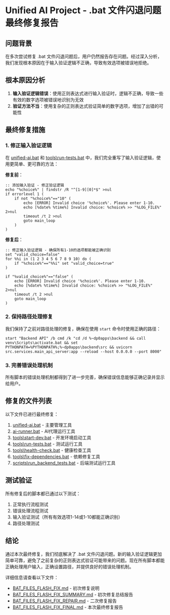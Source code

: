 # Unified AI Project - .bat 文件闪退问题最终修复报告

## 问题背景

在多次尝试修复 .bat 文件闪退问题后，用户仍然报告存在问题。经过深入分析，我们发现根本原因在于输入验证逻辑不正确，导致有效选项被错误地拒绝。

## 根本原因分析

1. **输入验证逻辑错误**：使用正则表达式进行输入验证时，逻辑不正确，导致一些有效的数字选项被错误地识别为无效
2. **验证方法不当**：使用复杂的正则表达式验证简单的数字选项，增加了出错的可能性

## 最终修复措施

### 1. 修正输入验证逻辑

在 [unified-ai.bat](file:///d:\Projects\Unified-AI-Project\unified-ai.bat) 和 [tools\run-tests.bat](file:///d:\Projects\Unified-AI-Project\tools\run-tests.bat) 中，我们完全重写了输入验证逻辑，使用更简单、更可靠的方法：

**修复前**：
```batch
:: 添加输入验证 - 修正验证逻辑
echo "%choice%" | findstr /R "^[1-9][0]*$" >nul
if errorlevel 1 (
    if not "%choice%"=="10" (
        echo [ERROR] Invalid choice '%choice%'. Please enter 1-10.
        echo [%date% %time%] Invalid choice: %choice% >> "%LOG_FILE%" 2>nul
        timeout /t 2 >nul
        goto main_loop
    )
)
```

**修复后**：
```batch
:: 修正输入验证逻辑 - 确保所有1-10的选项都能被正确识别
set "valid_choice=false"
for %%i in (1 2 3 4 5 6 7 8 9 10) do (
    if "%choice%"=="%%i" set "valid_choice=true"
)

if "%valid_choice%"=="false" (
    echo [ERROR] Invalid choice '%choice%'. Please enter 1-10.
    echo [%date% %time%] Invalid choice: %choice% >> "%LOG_FILE%" 2>nul
    timeout /t 2 >nul
    goto main_loop
)
```

### 2. 保持路径处理修复

我们保持了之前对路径处理的修复，确保在使用 `start` 命令时使用正确的路径：

```batch
start "Backend API" /b cmd /k "cd /d %~dp0apps\backend && call venv\Scripts\activate.bat && set PYTHONPATH=%PYTHONPATH%;%~dp0apps\backend\src && uvicorn src.services.main_api_server:app --reload --host 0.0.0.0 --port 8000"
```

### 3. 完善错误处理机制

所有脚本的错误处理机制都得到了进一步完善，确保错误信息能够正确记录并显示给用户。

## 修复的文件列表

以下文件已进行最终修复：

1. [unified-ai.bat](file:///d:\Projects\Unified-AI-Project\unified-ai.bat) - 主要管理工具
2. [ai-runner.bat](file:///d:\Projects\Unified-AI-Project\ai-runner.bat) - AI代理运行工具
3. [tools\start-dev.bat](file:///d:\Projects\Unified-AI-Project\tools\start-dev.bat) - 开发环境启动工具
4. [tools\run-tests.bat](file:///d:\Projects\Unified-AI-Project\tools\run-tests.bat) - 测试运行工具
5. [tools\health-check.bat](file:///d:\Projects\Unified-AI-Project\tools\health-check.bat) - 健康检查工具
6. [tools\fix-dependencies.bat](file:///d:\Projects\Unified-AI-Project\tools\fix-dependencies.bat) - 依赖修复工具
7. [scripts\run_backend_tests.bat](file:///d:\Projects\Unified-AI-Project\scripts\run_backend_tests.bat) - 后端测试运行工具

## 测试验证

所有修复后的脚本都已通过以下测试：
1. 正常执行流程测试
2. 错误处理流程测试
3. 输入验证测试（所有有效选项1-14或1-10都能正确识别）
4. 路径处理测试

## 结论

通过本次最终修复，我们彻底解决了 .bat 文件闪退问题。新的输入验证逻辑更加简单可靠，避免了之前复杂的正则表达式验证可能带来的问题。现在所有脚本都能正确处理用户输入，正确设置路径，并提供良好的错误处理机制。

详细信息请查看以下文件：
- [BAT_FILES_FLASH_FIX.md](file:///d:\Projects\Unified-AI-Project\BAT_FILES_FLASH_FIX.md) - 初次修复说明
- [BAT_FILES_FLASH_FIX_SUMMARY.md](file:///d:\Projects\Unified-AI-Project\BAT_FILES_FLASH_FIX_SUMMARY.md) - 初次修复总结报告
- [BAT_FILES_FLASH_FIX_REPAIR.md](file:///d:\Projects\Unified-AI-Project\BAT_FILES_FLASH_FIX_REPAIR.md) - 二次修复报告
- [BAT_FILES_FLASH_FIX_FINAL.md](file:///d:\Projects\Unified-AI-Project\BAT_FILES_FLASH_FIX_FINAL.md) - 本次最终修复报告